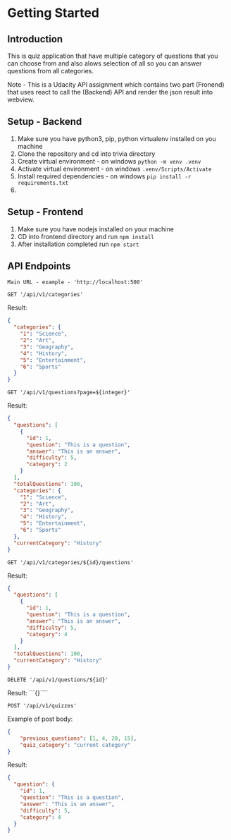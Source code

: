 # Getting Started

## Introduction

This is quiz application that have multiple category of questions that you can choose from and also alows selection of all so you can answer questions from all categories.

Note - This is a Udacity API assignment which contains two part (Fronend) that uses react to call the (Backend) API and render the json result into webview.

## Setup - Backend

1. Make sure you have python3, pip, python virtualenv installed on you machine
2. Clone the repository and cd into trivia directory
3. Create virtual environment - on windows `python -m venv .venv`
4. Activate virtual environment - on windows `.venv/Scripts/Activate`
5. Install required dependencies - on windows `pip install -r requirements.txt`
6. 

## Setup - Frontend

1. Make sure you have nodejs installed on your machine
2. CD into frontend directory and run `npm install`
3. After installation completed run `npm start`

## API Endpoints

`Main URL - example - 'http://localhost:500'`

`GET '/api/v1/categories'`

Result:
```json
{
  "categories": {
    "1": "Science",
    "2": "Art",
    "3": "Geography",
    "4": "History",
    "5": "Entertainment",
    "6": "Sports"
  }
}
```

`GET '/api/v1/questions?page=${integer}'`

Result:
```json
{
  "questions": [
    {
      "id": 1,
      "question": "This is a question",
      "answer": "This is an answer",
      "difficulty": 5,
      "category": 2
    }
  ],
  "totalQuestions": 100,
  "categories": {
    "1": "Science",
    "2": "Art",
    "3": "Geography",
    "4": "History",
    "5": "Entertainment",
    "6": "Sports"
  },
  "currentCategory": "History"
}
```

`GET '/api/v1/categories/${id}/questions'`

Result:
```json
{
  "questions": [
    {
      "id": 1,
      "question": "This is a question",
      "answer": "This is an answer",
      "difficulty": 5,
      "category": 4
    }
  ],
  "totalQuestions": 100,
  "currentCategory": "History"
}
```

`DELETE '/api/v1/questions/${id}'`

Result:
```{}````


`POST '/api/v1/quizzes'`

Example of post body:
```json
{
    "previous_questions": [1, 4, 20, 15],
    "quiz_category": "current category"   
}
```

Result:
```json
{
  "question": {
    "id": 1,
    "question": "This is a question",
    "answer": "This is an answer",
    "difficulty": 5,
    "category": 4
  }
}
```
